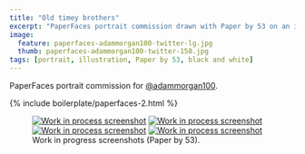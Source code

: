 ```yaml
---
title: "Old timey brothers"
excerpt: "PaperFaces portrait commission drawn with Paper by 53 on an iPad."
image: 
  feature: paperfaces-adammorgan100-twitter-lg.jpg
  thumb: paperfaces-adammorgan100-twitter-150.jpg
tags: [portrait, illustration, Paper by 53, black and white]
---
```


PaperFaces portrait commission for [@adammorgan100](http://twitter.com/adammorgan100).

{% include boilerplate/paperfaces-2.html %}

<figure class="half">
	<a href="{{ site.url }}/assets/images/paperfaces-adammorgan100-process-1-lg.jpg"><img src="{{ site.url }}/assets/images/paperfaces-adammorgan100-process-1-600.jpg" alt="Work in process screenshot"></a>
	<a href="{{ site.url }}/assets/images/paperfaces-adammorgan100-process-2-lg.jpg"><img src="{{ site.url }}/assets/images/paperfaces-adammorgan100-process-2-600.jpg" alt="Work in process screenshot"></a>
	<a href="{{ site.url }}/assets/images/paperfaces-adammorgan100-process-3-lg.jpg"><img src="{{ site.url }}/assets/images/paperfaces-adammorgan100-process-3-600.jpg" alt="Work in process screenshot"></a>
	<a href="{{ site.url }}/assets/images/paperfaces-adammorgan100-process-4-lg.jpg"><img src="{{ site.url }}/assets/images/paperfaces-adammorgan100-process-4-600.jpg" alt="Work in process screenshot"></a>
	<figcaption>Work in progress screenshots (Paper by 53).</figcaption>
</figure>